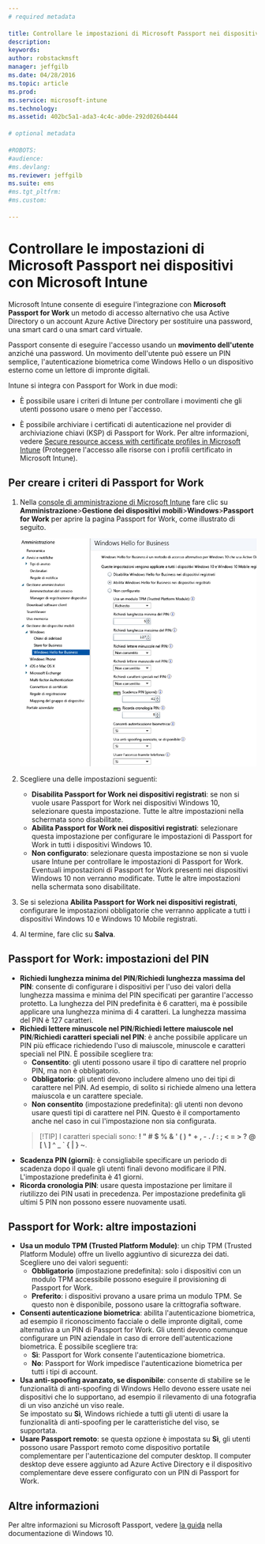 ```yaml
---
# required metadata

title: Controllare le impostazioni di Microsoft Passport nei dispositivi | Microsoft Intune
description:
keywords:
author: robstackmsft
manager: jeffgilb
ms.date: 04/28/2016
ms.topic: article
ms.prod:
ms.service: microsoft-intune
ms.technology:
ms.assetid: 402bc5a1-ada3-4c4c-a0de-292d026b4444

# optional metadata

#ROBOTS:
#audience:
#ms.devlang:
ms.reviewer: jeffgilb
ms.suite: ems
#ms.tgt_pltfrm:
#ms.custom:

---
```


# Controllare le impostazioni di Microsoft Passport nei dispositivi con Microsoft Intune
Microsoft Intune consente di eseguire l'integrazione con **Microsoft Passport for Work** un metodo di accesso alternativo che usa Active Directory o un account Azure Active Directory per sostituire una password, una smart card o una smart card virtuale.

Passport consente di eseguire l'accesso usando un **movimento dell'utente** anziché una password. Un movimento dell'utente può essere un PIN semplice, l'autenticazione biometrica come Windows Hello o un dispositivo esterno come un lettore di impronte digitali.

Intune si integra con Passport for Work in due modi:

-   È possibile usare i criteri di Intune per controllare i movimenti che gli utenti possono usare o meno per l'accesso.

-   È possibile archiviare i certificati di autenticazione nel provider di archiviazione chiavi (KSP) di Passport for Work. Per altre informazioni, vedere [Secure resource access with certificate profiles in Microsoft Intune](secure-resource-access-with-certificate-profiles.md) (Proteggere l'accesso alle risorse con i profili certificato in Microsoft Intune).

## Per creare i criteri di Passport for Work

1.  Nella [console di amministrazione di Microsoft Intune](https://manage.microsoft.com) fare clic su **Amministrazione**&gt;**Gestione dei dispositivi mobili**&gt;**Windows**&gt;**Passport for Work** per aprire la pagina Passport for Work, come illustrato di seguito.

    ![Pagina Passport for Work](../media/passport.png)

2.  Scegliere una delle impostazioni seguenti:
    - **Disabilita Passport for Work nei dispositivi registrati**: se non si vuole usare Passport for Work nei dispositivi Windows 10, selezionare questa impostazione. Tutte le altre impostazioni nella schermata sono disabilitate.
    - **Abilita Passport for Work nei dispositivi registrati**: selezionare questa impostazione per configurare le impostazioni di Passport for Work in tutti i dispositivi Windows 10.
    - **Non configurato**: selezionare questa impostazione se non si vuole usare Intune per controllare le impostazioni di Passport for Work. Eventuali impostazioni di Passport for Work presenti nei dispositivi Windows 10 non verranno modificate. Tutte le altre impostazioni nella schermata sono disabilitate.
3.  Se si seleziona **Abilita Passport for Work nei dispositivi registrati**, configurare le impostazioni obbligatorie che verranno applicate a tutti i dispositivi Windows 10 e Windows 10 Mobile registrati.
3.  Al termine, fare clic su **Salva**.

## Passport for Work: impostazioni del PIN

  
- **Richiedi lunghezza minima del PIN**/**Richiedi lunghezza massima del PIN**: consente di configurare i dispositivi per l'uso dei valori della lunghezza massima e minima del PIN specificati per garantire l'accesso protetto. La lunghezza del PIN predefinita è 6 caratteri, ma è possibile applicare una lunghezza minima di 4 caratteri. La lunghezza massima del PIN è 127 caratteri.
- **Richiedi lettere minuscole nel PIN**/**Richiedi lettere maiuscole nel PIN**/**Richiedi caratteri speciali nel PIN**: è anche possibile applicare un PIN più efficace richiedendo l'uso di maiuscole, minuscole e caratteri speciali nel PIN. È possibile scegliere tra:
    - **Consentito**: gli utenti possono usare il tipo di carattere nel proprio PIN, ma non è obbligatorio.
    - **Obbligatorio**: gli utenti devono includere almeno uno dei tipi di carattere nel PIN. Ad esempio, di solito si richiede almeno una lettera maiuscola e un carattere speciale.
    - **Non consentito** (impostazione predefinita): gli utenti non devono usare questi tipi di carattere nel PIN. Questo è il comportamento anche nel caso in cui l'impostazione non sia configurata.
    > [!TIP] I caratteri speciali sono: **! " # $ % &amp; ' ( ) &#42; + , - . / : ; &lt; = &gt; ? @ [ \ ] ^ _ &#96; { &#124; } ~**.
- **Scadenza PIN (giorni)**: è consigliabile specificare un periodo di scadenza dopo il quale gli utenti finali devono modificare il PIN. L'impostazione predefinita è 41 giorni. 
- **Ricorda cronologia PIN**: usare questa impostazione per limitare il riutilizzo dei PIN usati in precedenza. Per impostazione predefinita gli ultimi 5 PIN non possono essere nuovamente usati.


## Passport for Work: altre impostazioni

- **Usa un modulo TPM (Trusted Platform Module)**: un chip TPM (Trusted Platform Module) offre un livello aggiuntivo di sicurezza dei dati.<br>Scegliere uno dei valori seguenti:
    - **Obbligatorio** (impostazione predefinita): solo i dispositivi con un modulo TPM accessibile possono eseguire il provisioning di Passport for Work.
    - **Preferito**: i dispositivi provano a usare prima un modulo TPM. Se questo non è disponibile, possono usare la crittografia software.
- **Consenti autenticazione biometrica**: abilita l'autenticazione biometrica, ad esempio il riconoscimento facciale o delle impronte digitali, come alternativa a un PIN di Passport for Work. Gli utenti devono comunque configurare un PIN aziendale in caso di errore dell'autenticazione biometrica. È possibile scegliere tra:
    - **Sì**: Passport for Work consente l'autenticazione biometrica.
    - **No**: Passport for Work impedisce l'autenticazione biometrica per tutti i tipi di account.
- **Usa anti-spoofing avanzato, se disponibile**: consente di stabilire se le funzionalità di anti-spoofing di Windows Hello devono essere usate nei dispositivi che lo supportano, ad esempio il rilevamento di una fotografia di un viso anziché un viso reale.<br>Se impostato su **Sì**, Windows richiede a tutti gli utenti di usare la funzionalità di anti-spoofing per le caratteristiche del viso, se supportata.
- **Usare Passport remoto**: se questa opzione è impostata su **Sì**, gli utenti possono usare Passport remoto come dispositivo portatile complementare per l'autenticazione del computer desktop. Il computer desktop deve essere aggiunto ad Azure Active Directory e il dispositivo complementare deve essere configurato con un PIN di Passport for Work.

## Altre informazioni
Per altre informazioni su Microsoft Passport, vedere [la guida](https://technet.microsoft.com/library/mt589441.aspx) nella documentazione di Windows 10.




<!--HONumber=May16_HO2-->


